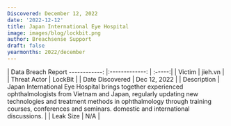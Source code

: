 ```yaml
---
Discovered: December 12, 2022
date: '2022-12-12'
title: Japan International Eye Hospital
image: images/blog/lockbit.png
author: Breachsense Support
draft: false
yearmonths: 2022/december
---
```



| Data Breach Report
------------:     |:-------------:    | :-----:|
| Victim      | jieh.vn      | 
| Threat Actor      | LockBit      | 
| Date Discovered      | Dec 12, 2022      | 
| Description      | Japan International Eye Hospital brings together experienced ophthalmologists from Vietnam and Japan, regularly updating new technologies and treatment methods in ophthalmology through training courses, conferences and seminars. domestic and international discussions.      | 
| Leak Size      | N/A      | 

